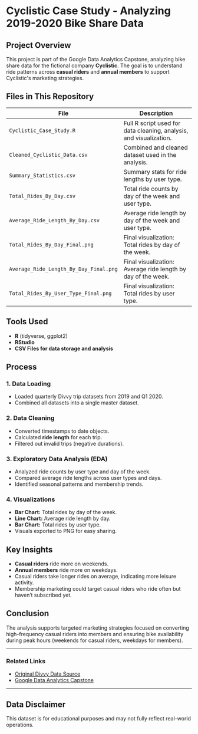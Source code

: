 # Cyclistic Case Study - Analyzing 2019-2020 Bike Share Data

## Project Overview
This project is part of the Google Data Analytics Capstone, analyzing bike share data for the fictional company **Cyclistic**. The goal is to understand ride patterns across **casual riders** and **annual members** to support Cyclistic's marketing strategies.

## Files in This Repository

| File | Description |
|---|---|
| `Cyclistic_Case_Study.R` | Full R script used for data cleaning, analysis, and visualization. |
| `Cleaned_Cyclistic_Data.csv` | Combined and cleaned dataset used in the analysis. |
| `Summary_Statistics.csv` | Summary stats for ride lengths by user type. |
| `Total_Rides_By_Day.csv` | Total ride counts by day of the week and user type. |
| `Average_Ride_Length_By_Day.csv` | Average ride length by day of the week and user type. |
| `Total_Rides_By_Day_Final.png` | Final visualization: Total rides by day of the week. |
| `Average_Ride_Length_By_Day_Final.png` | Final visualization: Average ride length by day of the week. |
| `Total_Rides_By_User_Type_Final.png` | Final visualization: Total rides by user type. |

## Tools Used
- **R** (tidyverse, ggplot2)
- **RStudio**
- **CSV Files for data storage and analysis**

## Process
### 1. Data Loading
- Loaded quarterly Divvy trip datasets from 2019 and Q1 2020.
- Combined all datasets into a single master dataset.

### 2. Data Cleaning
- Converted timestamps to date objects.
- Calculated **ride length** for each trip.
- Filtered out invalid trips (negative durations).

### 3. Exploratory Data Analysis (EDA)
- Analyzed ride counts by user type and day of the week.
- Compared average ride lengths across user types and days.
- Identified seasonal patterns and membership trends.

### 4. Visualizations
- **Bar Chart:** Total rides by day of the week.
- **Line Chart:** Average ride length by day.
- **Bar Chart:** Total rides by user type.
- Visuals exported to PNG for easy sharing.

## Key Insights
- **Casual riders** ride more on weekends.
- **Annual members** ride more on weekdays.
- Casual riders take longer rides on average, indicating more leisure activity.
- Membership marketing could target casual riders who ride often but haven’t subscribed yet.

## Conclusion
The analysis supports targeted marketing strategies focused on converting high-frequency casual riders into members and ensuring bike availability during peak hours (weekends for casual riders, weekdays for members).

---

### Related Links
- [Original Divvy Data Source](https://divvybikes.com/system-data)
- [Google Data Analytics Capstone](https://www.coursera.org/professional-certificates/google-data-analytics)

---

## Data Disclaimer
This dataset is for educational purposes and may not fully reflect real-world operations.

